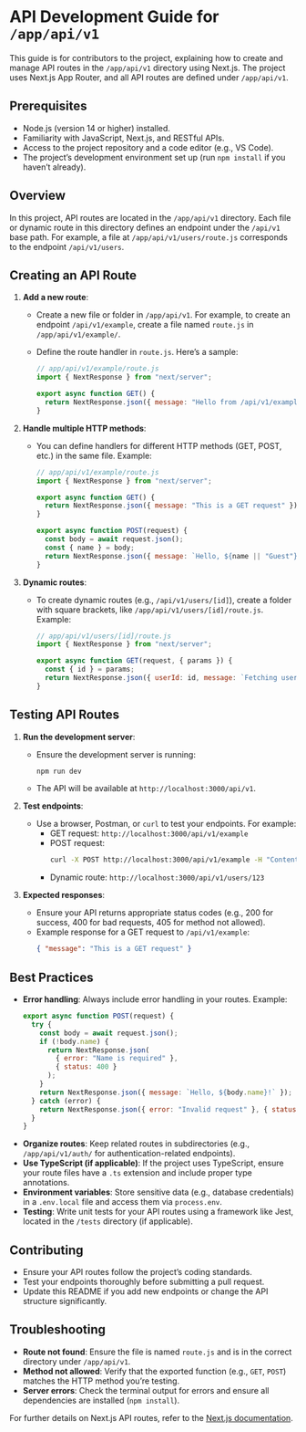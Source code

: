 # API Development Guide for `/app/api/v1`

This guide is for contributors to the project, explaining how to create and manage API routes in the `/app/api/v1` directory using Next.js. The project uses Next.js App Router, and all API routes are defined under `/app/api/v1`.

## Prerequisites

- Node.js (version 14 or higher) installed.
- Familiarity with JavaScript, Next.js, and RESTful APIs.
- Access to the project repository and a code editor (e.g., VS Code).
- The project’s development environment set up (run `npm install` if you haven’t already).

## Overview

In this project, API routes are located in the `/app/api/v1` directory. Each file or dynamic route in this directory defines an endpoint under the `/api/v1` base path. For example, a file at `/app/api/v1/users/route.js` corresponds to the endpoint `/api/v1/users`.

## Creating an API Route

1. **Add a new route**:

   - Create a new file or folder in `/app/api/v1`. For example, to create an endpoint `/api/v1/example`, create a file named `route.js` in `/app/api/v1/example/`.
   - Define the route handler in `route.js`. Here’s a sample:

     ```javascript
     // app/api/v1/example/route.js
     import { NextResponse } from "next/server";

     export async function GET() {
       return NextResponse.json({ message: "Hello from /api/v1/example!" });
     }
     ```

2. **Handle multiple HTTP methods**:

   - You can define handlers for different HTTP methods (GET, POST, etc.) in the same file. Example:

     ```javascript
     // app/api/v1/example/route.js
     import { NextResponse } from "next/server";

     export async function GET() {
       return NextResponse.json({ message: "This is a GET request" });
     }

     export async function POST(request) {
       const body = await request.json();
       const { name } = body;
       return NextResponse.json({ message: `Hello, ${name || "Guest"}!` });
     }
     ```

3. **Dynamic routes**:

   - To create dynamic routes (e.g., `/api/v1/users/[id]`), create a folder with square brackets, like `/app/api/v1/users/[id]/route.js`. Example:

     ```javascript
     // app/api/v1/users/[id]/route.js
     import { NextResponse } from "next/server";

     export async function GET(request, { params }) {
       const { id } = params;
       return NextResponse.json({ userId: id, message: `Fetching user ${id}` });
     }
     ```

## Testing API Routes

1. **Run the development server**:

   - Ensure the development server is running:
     ```bash
     npm run dev
     ```
   - The API will be available at `http://localhost:3000/api/v1`.

2. **Test endpoints**:

   - Use a browser, Postman, or `curl` to test your endpoints. For example:
     - GET request: `http://localhost:3000/api/v1/example`
     - POST request:
       ```bash
       curl -X POST http://localhost:3000/api/v1/example -H "Content-Type: application/json" -d '{"name":"Alice"}'
       ```
     - Dynamic route: `http://localhost:3000/api/v1/users/123`

3. **Expected responses**:
   - Ensure your API returns appropriate status codes (e.g., 200 for success, 400 for bad requests, 405 for method not allowed).
   - Example response for a GET request to `/api/v1/example`:
     ```json
     { "message": "This is a GET request" }
     ```

## Best Practices

- **Error handling**: Always include error handling in your routes. Example:
  ```javascript
  export async function POST(request) {
    try {
      const body = await request.json();
      if (!body.name) {
        return NextResponse.json(
          { error: "Name is required" },
          { status: 400 }
        );
      }
      return NextResponse.json({ message: `Hello, ${body.name}!` });
    } catch (error) {
      return NextResponse.json({ error: "Invalid request" }, { status: 400 });
    }
  }
  ```
- **Organize routes**: Keep related routes in subdirectories (e.g., `/app/api/v1/auth/` for authentication-related endpoints).
- **Use TypeScript (if applicable)**: If the project uses TypeScript, ensure your route files have a `.ts` extension and include proper type annotations.
- **Environment variables**: Store sensitive data (e.g., database credentials) in a `.env.local` file and access them via `process.env`.
- **Testing**: Write unit tests for your API routes using a framework like Jest, located in the `/tests` directory (if applicable).

## Contributing

- Ensure your API routes follow the project’s coding standards.
- Test your endpoints thoroughly before submitting a pull request.
- Update this README if you add new endpoints or change the API structure significantly.

## Troubleshooting

- **Route not found**: Ensure the file is named `route.js` and is in the correct directory under `/app/api/v1`.
- **Method not allowed**: Verify that the exported function (e.g., `GET`, `POST`) matches the HTTP method you’re testing.
- **Server errors**: Check the terminal output for errors and ensure all dependencies are installed (`npm install`).

For further details on Next.js API routes, refer to the [Next.js documentation](https://nextjs.org/docs/app/building-your-application/routing/route-handlers).
